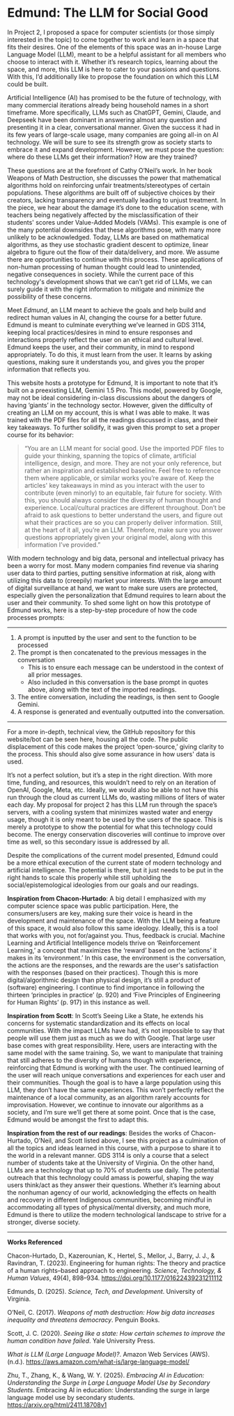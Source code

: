 # Edmund: The LLM for Social Good

In Project 2, I proposed a space for computer scientists (or those simply interested in the topic) to come together to work and learn in a space that fits their desires. One of the elements of this space was an in-house Large Language Model (LLM), meant to be a helpful assistant for all members who choose to interact with it. Whether it’s research topics, learning about the space, and more, this LLM is here to cater to your passions and questions. With this, I’d additionally like to propose the foundation on which this LLM could be built. 

Artificial Intelligence (AI) has promised to be the future of technology, with many commercial iterations already being household names in a short timeframe. More specifically, LLMs such as ChatGPT, Gemini, Claude, and Deepseek have been dominant in answering almost any question and presenting it in a clear, conversational manner. Given the success it had in its few years of large-scale usage, many companies are going all-in on AI technology. We will be sure to see its strength grow as society starts to embrace it and expand development. However, we must pose the question: where do these LLMs get their information? How are they trained?

These questions are at the forefront of Cathy O’Neil’s work. In her book Weapons of Math Destruction, she discusses the power that mathematical algorithms hold on reinforcing unfair treatments/stereotypes of certain populations. These algorithms are built off of subjective choices by their creators, lacking transparency and eventually leading to unjust treatment. In the piece, we hear about the damage it’s done to the education scene, with teachers being negatively affected by the misclassification of their students' scores under Value-Added Models (VAMs). This example is one of the many potential downsides that these algorithms pose, with many more unlikely to be acknowledged. Today, LLMs are based on mathematical algorithms, as they use stochastic gradient descent to optimize, linear algebra to figure out the flow of their data/delivery, and more. We assume there are opportunities to continue with this process. These applications of non-human processing of human thought could lead to unintended, negative consequences in society. While the current pace of this technology's development shows that we can’t get rid of LLMs, we can surely guide it with the right information to mitigate and minimize the possibility of these concerns.

Meet *Edmund*, an LLM meant to achieve the goals and help build and redirect human values in AI, changing the course for a better future. Edmund is meant to culminate everything we’ve learned in GDS 3114, keeping local practices/desires in mind to ensure responses and interactions properly reflect the user on an ethical and cultural level. Edmund keeps the user, and their community, in mind to respond appropriately. To do this, it must learn from the user. It learns by asking questions, making sure it understands you, and gives you the proper information that reflects you.

This website hosts a prototype for Edmund, It is important to note that it’s built on a preexisting LLM, Gemini 1.5 Pro. This model, powered by Google, may not be ideal considering in-class discussions about the dangers of having ‘giants’ in the technology sector. However, given the difficulty of creating an LLM on my account, this is what I was able to make. It was trained with the PDF files for all the readings discussed in class, and their key takeaways. To further solidify, it was given this prompt to set a proper course for its behavior:

> “You are an LLM meant for social good. Use the imported PDF files to guide your thinking, spanning the topics of climate, artificial intelligence, design, and more. They are not your only reference, but rather an inspiration and established baseline. Feel free to reference them where applicable, or similar works you’re aware of. Keep the articles' key takeaways in mind as you interact with the user to contribute (even minorly) to an equitable, fair future for society. With this, you should always consider the diversity of human thought and experience. Local/cultural practices are different throughout. Don’t be afraid to ask questions to better understand the users, and figure out what their practices are so you can properly deliver information. Still, at the heart of it all, you’re an LLM. Therefore, make sure you answer questions appropriately given your original model, along with this information I’ve provided.”

With modern technology and big data, personal and intellectual privacy has been a worry for most. Many modern companies find revenue via sharing user data to third parties, putting sensitive information at risk, along with utilizing this data to (creepily) market your interests. With the large amount of digital surveillance at hand, we want to make sure users are protected, especially given the personalization that Edmund requires to learn about the user and their community. To shed some light on how this prototype of Edmund works, here is a step-by-step procedure of how the code processes prompts:

---

1.  A prompt is inputted by the user and sent to the function to be processed
2.  The prompt is then concatenated to the previous messages in the conversation
    - This is to ensure each message can be understood in the context of all prior messages.
    - Also included in this conversation is the base prompt in quotes above, along with the text of the imported readings.
3. The entire conversation, including the readings, is then sent to Google Gemini.
4. A response is generated and eventually outputted into the conversation.

---

For a more in-depth, technical view, the GitHub repository for this website/bot can be seen here, housing all the code. The public displacement of this code makes the project ‘open-source,’ giving clarity to the process. This should also give some assurance in how users' data is used.

It’s not a perfect solution, but it’s a step in the right direction. With more time, funding, and resources, this wouldn’t need to rely on an iteration of OpenAI, Google, Meta, etc. Ideally, we would also be able to not have this run through the cloud as current LLMs do, wasting millions of liters of water each day. My proposal for project 2 has this LLM run through the space’s servers, with a cooling system that minimizes wasted water and energy usage, though it is only meant to be used by the users of the space. This is merely a prototype to show the potential for what this technology could become. The energy conservation discoveries will continue to improve over time as well, so this secondary issue is addressed by all.

Despite the complications of the current model presented, Edmund could be a more ethical execution of the current state of modern technology and artificial intelligence. The potential is there, but it just needs to be put in the right hands to scale this properly while still upholding the social/epistemological ideologies from our goals and our readings.

**Inspiration from Chacon-Hurtado**: A big detail I emphasized with my computer science space was public participation. Here, the consumers/users are key, making sure their voice is heard in the development and maintenance of the space. With the LLM being a feature of this space, it would also follow this same ideology. Ideally, this is a tool that works with you, not for/against you. Thus, feedback is crucial. Machine Learning and Artificial Intelligence models thrive on ‘Reinforcement Learning,’ a concept that maximizes the ‘reward’ based on the ‘actions’ it makes in its ‘environment.’ In this case, the environment is the conversation, the actions are the responses, and the rewards are the user's satisfaction with the responses (based on their practices). Though this is more digital/algorithmic design than physical design, it’s still a product of (software) engineering. I continue to find importance in following the thirteen ‘principles in practice’ (p. 920) and ‘Five Principles of Engineering for Human Rights’ (p. 917) in this instance as well. 

**Inspiration from Scott**: In Scott’s Seeing Like a State, he extends his concerns for systematic standardization and its effects on local communities. With the impact LLMs have had, it’s not impossible to say that people will use them just as much as we do with Google. That large user base comes with great responsibility. Here, users are interacting with the same model with the same training. So, we want to manipulate that training that still adheres to the diversity of humans though with experience, reinforcing that Edmund is working with the user. The continued learning of the user will reach unique conversations and experiences for each user and their communities. Though the goal is to have a large population using this LLM, they don’t have the same experiences. This won’t perfectly reflect the maintenance of a local community, as an algorithm rarely accounts for improvisation. However, we continue to innovate our algorithms as a society, and I’m sure we’ll get there at some point. Once that is the case, Edmund would be amongst the first to adapt this. 

**Inspiration from the rest of our readings**: Besides the works of Chacon-Hurtado, O’Neil, and Scott listed above, I see this project as a culmination of all the topics and ideas learned in this course, with a purpose to share it to the world in a relevant manner. GDS 3114 is only a course that a select number of students take at the University of Virginia. On the other hand, LLMs are a technology that up to 70% of students use daily. The potential outreach that this technology could amass is powerful, shaping the way users think/act as they answer their questions. Whether it’s learning about the nonhuman agency of our world, acknowledging the effects on health and recovery in different Indigenous communities, becoming mindful in accommodating all types of physical/mental diversity, and much more, Edmund is there to utilize the modern technological landscape to strive for a stronger, diverse society.

---

**Works Referenced**

Chacon-Hurtado, D., Kazerounian, K., Hertel, S., Mellor, J., Barry, J. J., & Ravindran, T. (2023). Engineering for human rights: The theory and practice of a human rights–based approach to engineering. *Science, Technology, &amp; Human Values*, 49(4), 898–934. https://doi.org/10.1177/01622439231211112

Edmunds, D. (2025). *Science, Tech, and Development*. University of Virginia. 

O’Neil, C. (2017). *Weapons of math destruction: How big data increases inequality and threatens democracy*. Penguin Books.

Scott, J. C. (2020). *Seeing like a state: How certain schemes to improve the human condition have failed*. Yale University Press.

*What is LLM (Large Language Model)?*. Amazon Web Services (AWS). (n.d.). https://aws.amazon.com/what-is/large-language-model/

Zhu, T., Zhang, K., & Wang, W. Y. (2025). *Embracing AI in Education: Understanding the Surge in Large Language Model Use by Secondary Students*. Embracing AI in education: Understanding the surge in large language model use by secondary students. https://arxiv.org/html/2411.18708v1
